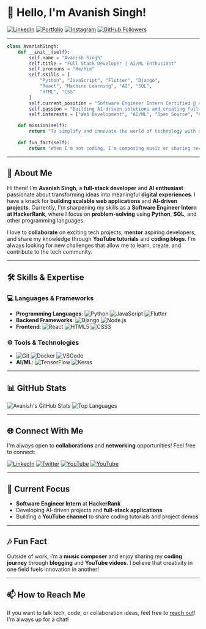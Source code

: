 
# 👋 Hello, I'm Avanish Singh!

[![LinkedIn](https://img.shields.io/badge/LinkedIn-0077B5?style=for-the-badge&logo=linkedin&logoColor=white)](https://www.linkedin.com/in/avanishsinghengineer/)
[![Portfolio](https://img.shields.io/badge/Portfolio-Visit-blue?style=for-the-badge&logo=google-chrome&logoColor=white)](https://suryanshsk.netlify.app/)
[![Instagram](https://img.shields.io/badge/Instagram-E4405F?style=for-the-badge&logo=instagram&logoColor=white)](https://www.instagram.com/suryanshsk)
[![GitHub Followers](https://img.shields.io/github/followers/suryanshsk?style=social)](https://github.com/suryanshsk)

---

```python
class AvanishSingh:
    def __init__(self):
        self.name = "Avanish Singh"
        self.title = "Full Stack Developer | AI/ML Enthusiast"
        self.pronouns = "He/Him"
        self.skills = [
            "Python", "JavaScript", "Flutter", "Django", 
            "React", "Machine Learning", "AI", "SQL", 
            "HTML", "CSS"
        ]
        self.current_position = "Software Engineer Intern Certified @ HackerRank"
        self.passion = "Building AI-driven solutions and creating full-stack web applications"
        self.interests = ["Web Development", "AI/ML", "Open Source", "Automation"]

    def mission(self):
        return "To simplify and innovate the world of technology with scalable solutions."
    
    def fun_fact(self):
        return "When I'm not coding, I'm composing music or sharing tech insights on YouTube."
```

---

## 🌟 About Me

Hi there! I’m **Avanish Singh**, a **full-stack developer** and **AI enthusiast** passionate about transforming ideas into meaningful **digital experiences**. I have a knack for **building scalable web applications** and **AI-driven projects**. Currently, I'm sharpening my skills as a **Software Engineer Intern at HackerRank**, where I focus on **problem-solving** using **Python**, **SQL**, and other programming languages.

I love to **collaborate** on exciting tech projects, **mentor** aspiring developers, and share my knowledge through **YouTube tutorials** and **coding blogs**. I'm always looking for new challenges that allow me to learn, create, and contribute to the tech community.

---

## 🛠️ Skills & Expertise

### 💻 Languages & Frameworks
- **Programming Languages**: ![Python](https://img.shields.io/badge/Python-3670A0?style=for-the-badge&logo=python&logoColor=ffdd54) ![JavaScript](https://img.shields.io/badge/JavaScript-323330?style=for-the-badge&logo=javascript&logoColor=F7DF1E) ![Flutter](https://img.shields.io/badge/Flutter-02569B?style=for-the-badge&logo=flutter&logoColor=white)
- **Backend Frameworks**: ![Django](https://img.shields.io/badge/Django-092E20?style=for-the-badge&logo=django&logoColor=white) ![Node.js](https://img.shields.io/badge/Node.js-339933?style=for-the-badge&logo=nodedotjs&logoColor=white)
- **Frontend**: ![React](https://img.shields.io/badge/React-20232A?style=for-the-badge&logo=react&logoColor=61DAFB) ![HTML5](https://img.shields.io/badge/HTML5-E34F26?style=for-the-badge&logo=html5&logoColor=white) ![CSS3](https://img.shields.io/badge/CSS3-1572B6?style=for-the-badge&logo=css3&logoColor=white)

### ⚙️ Tools & Technologies
- ![Git](https://img.shields.io/badge/Git-F05032?style=for-the-badge&logo=git&logoColor=white) ![Docker](https://img.shields.io/badge/Docker-2496ED?style=for-the-badge&logo=docker&logoColor=white) ![VSCode](https://img.shields.io/badge/VS%20Code-007ACC?style=for-the-badge&logo=visual%20studio%20code&logoColor=white)
- **AI/ML**: ![TensorFlow](https://img.shields.io/badge/TensorFlow-FF6F00?style=for-the-badge&logo=tensorflow&logoColor=white) ![Keras](https://img.shields.io/badge/Keras-D00000?style=for-the-badge&logo=keras&logoColor=white)

---

## 📊 GitHub Stats

![Avanish's GitHub Stats](https://github-readme-stats.vercel.app/api?username=suryanshsk&show_icons=true&theme=radical)
![Top Languages](https://github-readme-stats.vercel.app/api/top-langs/?username=suryanshsk&layout=compact&theme=radical)

---

## 🌐 Connect With Me

I'm always open to **collaborations** and **networking** opportunities! Feel free to connect:

[![LinkedIn](https://img.shields.io/badge/LinkedIn-0077B5?style=for-the-badge&logo=linkedin&logoColor=white)](https://www.linkedin.com/in/avanishsinghengineer/)
[![Twitter](https://img.shields.io/badge/Twitter-1DA1F2?style=for-the-badge&logo=twitter&logoColor=white)](https://twitter.com/suryanshsk_ofcl)
[![YouTube](https://img.shields.io/badge/YouTube-FF0000?style=for-the-badge&logo=youtube&logoColor=white)](https://www.youtube.com/suryanshsk)
[![YouTube](https://img.shields.io/badge/YouTube-FF0000?style=for-the-badge&logo=youtube&logoColor=white)](https://www.youtube.com/@CodeSpectraWithSuryanshsk)

---

## 🔭 Current Focus

- **Software Engineer Intern** at **HackerRank**
- Developing AI-driven projects and **full-stack applications**
- Building a **YouTube channel** to share coding tutorials and project demos

---

## 🎶 Fun Fact

Outside of work, I’m a **music composer** and enjoy sharing my **coding journey** through **blogging** and **YouTube videos**. I believe that creativity in one field fuels innovation in another!

---

## 📫 How to Reach Me

If you want to talk tech, code, or collaboration ideas, feel free to [reach out](https://www.linkedin.com/in/avanishsinghengineer/)! I'm always up for a chat!
```
